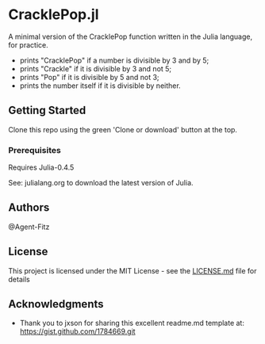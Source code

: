 # CracklePop.jl

A minimal version of the CracklePop function written in the Julia language, for practice.

* prints "CracklePop" if a number is divisible by 3 and by 5;
* prints "Crackle" if it is divisible by 3 and not 5; 
* prints "Pop" if it is divisible by 5 and not 3; 
* prints the number itself if it is divisible by neither.

## Getting Started

Clone this repo using the green 'Clone or download' button at the top.
### Prerequisites

Requires Julia-0.4.5 

See: julialang.org to download the latest version of Julia.

## Authors

@Agent-Fitz

## License

This project is licensed under the MIT License - see the [LICENSE.md](LICENSE.md) file for details

## Acknowledgments
*  Thank you to jxson for sharing this excellent readme.md template at: https://gist.github.com/1784669.git 
